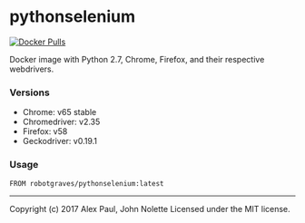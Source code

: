 # pythonselenium

[![Docker Pulls](https://img.shields.io/docker/pulls/robotgraves/pythonselenium.svg)](https://hub.docker.com/r/robotgraves/pythonselenium/)

Docker image with Python 2.7, Chrome, Firefox, and their respective webdrivers.

### Versions

* Chrome: v65 stable
* Chromedriver: v2.35
* Firefox: v58
* Geckodriver: v0.19.1

### Usage

```
FROM robotgraves/pythonselenium:latest
```

---
Copyright (c) 2017 Alex Paul, John Nolette Licensed under the MIT license.